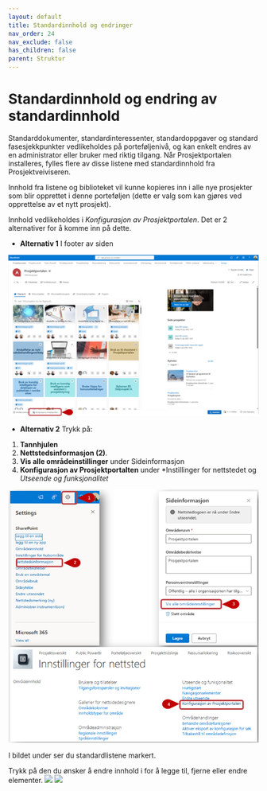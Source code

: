 ```yaml
---
layout: default
title: Standardinnhold og endringer
nav_order: 24
nav_exclude: false
has_children: false
parent: Struktur
---
```


# Standardinnhold og endring av standardinnhold
Standarddokumenter, standardinteressenter, standardoppgaver og standard fasesjekkpunkter vedlikeholdes på porteføljenivå, og kan enkelt endres av en administrator eller bruker med riktig tilgang. Når Prosjektportalen installeres, fylles flere av disse listene med standardinnhold fra Prosjektveiviseren.

Innhold fra listene og biblioteket vil kunne kopieres inn i alle nye prosjekter som blir opprettet i denne porteføljen (dette er valg som kan gjøres ved opprettelse av et nytt prosjekt).

Innhold vedlikeholdes i *Konfigurasjon av Prosjektportalen*. Det er 2 alternativer for å komme inn på dette.
- **Alternativ 1** I footer av siden
  
 ![](./media/2.4-KonfigPPAlt1.png)
  
- **Alternativ 2** Trykk på:
 1. **Tannhjulen** 
 2. **Nettstedsinformasjon (2)**.
 3. **Vis alle områdeinstillinger** under Sideinformasjon
 4. **Konfigurasjon av Prosjektportalten** under *Instillinger for nettstedet og *Utseende og funksjonalitet* 

![](./media/2.4-KonfigPPAlt2.png)

I bildet under ser du standardlistene markert.

Trykk på den du ønsker å endre innhold i for å legge til, fjerne eller endre elementer.
![](./media/KonfigProsjektportalen.png)
![](./media/2.4-KonfigProsjektportalen.png)


